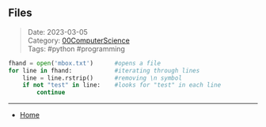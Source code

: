 ## Files
 
>Date: 2023-03-05  
>Category: [00ComputerScience](links/00ComputerScience.md)  
>Tags: #python #programming  


```python
fhand = open('mbox.txt')      #opens a file
for line in fhand:            #iterating through lines
	line = line.rstrip()      #removing \n symbol
	if not "test" in line:    #looks for "test" in each line
		continue
```

---
- [Home](https://heartthymes.github.io)